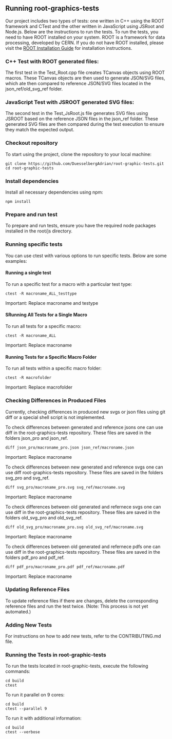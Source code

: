 ## Running root-graphics-tests

Our project includes two types of tests: one written in C++ using the ROOT framework and CTest and the other written in JavaScript using JSRoot and Node.js. Below are the instructions to run the tests. To run the tests, you need to have ROOT installed on your system. ROOT is a framework for data processing, developed by CERN. If you do not have ROOT installed, please visit the [ROOT Installation Guide](https://root.cern/install/) for installation instructions.

### C++ Test with ROOT generated files:
The first test in the Test_Root.cpp file creates TCanvas objects using ROOT macros. These TCanvas objects are then used to generate JSON/SVG files, which ate then compared to reference JSON/SVG files located in the json_ref/old_svg_ref folder.

### JavaScript Test with JSROOT generated SVG files:
The second test in the Test_JsRoot.js file generates SVG files using JSROOT based on the reference JSON files in the json_ref folder. These generated SVG files are then compared during the test execution to ensure they match the expected output.

### Checkout repository
To start using the project, clone the repository to your local machine:
```shell
git clone https://github.com/DuesselbergAdrian/root-graphic-tests.git
cd root-graphic-tests
```
### Install dependencies
Install all necessary dependencies using npm:
```shell
npm install
```
### Prepare and run test
To prepare and run tests, ensure you have the required node packages installed in the root/js directory.


### Running specific tests
You can use ctest with various options to run specific tests. Below are some examples:
#### Running a single test
To run a specific test for a macro with a particular test type:
```shell
ctest -R macroname_ALL_testtype
```
Important: Replace macroname and testype

#### SRunning All Tests for a Single Macro
To run all tests for a specific macro:
```shell
ctest -R macroname_ALL
```
Important: Replace macroname

#### Running Tests for a Specific Macro Folder
To run all tests within a specific macro folder:
```shell
ctest -R macrofolder
```
Important: Replace macrofolder


### Checking Differences in Produced Files
Currently, checking differences in produced new svgs or json files using git diff or a special shell script is not implemented.

To check differences between generated and reference jsons one can use diff in the root-graphics-tests repository. These files are saved in the folders json_pro and json_ref.
```shell
diff json_pro/macroname_pro.json json_ref/macroname.json
```
Important: Replace macroname

To check differences between new generated and reference svgs one can use diff root-graphics-tests repository. These files are saved in the folders svg_pro and svg_ref.
```shell
diff svg_pro/macroname_pro.svg svg_ref/macroname.svg
```
Important: Replace macroname

To check differences between old generated and refernece svgs one can use diff in the root-graphics-tests repository. These files are saved in the folders old_svg_pro and old_svg_ref.
```shell
diff old_svg_pro/macroname_pro.svg old_svg_ref/macroname.svg
```
Important: Replace macroname

To check differences between old generated and refernece pdfs one can use diff in the root-graphics-tests repository. These files are saved in the folders pdf_pro and pdf_ref.
```shell
diff pdf_pro/macroname_pro.pdf pdf_ref/macroname.pdf
```
Important: Replace macroname


### Updating Reference Files
To update reference files if there are changes, delete the corresponding reference files and run the test twice. (Note: This process is not yet automated.)


### Adding New Tests
For instructions on how to add new tests, refer to the CONTRIBUTING.md file.


### Running the Tests in root-graphic-tests
To run the tests located in root-graphic-tests, execute the following commands:
```shell
cd build
ctest
```

To run it parallel on 9 cores:
```shell
cd build
ctest --parallel 9
```

To run it with additional information:
```shell
cd build
ctest --verbose
```


